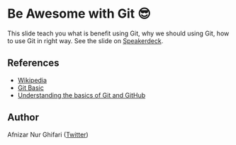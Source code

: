 # Be Awesome with Git 😎
This slide teach you what is benefit using Git, why we should using Git, how to use Git in right way. See the slide on [Speakerdeck](https://speakerdeck.com/afnizarnur/be-awesome-with-git).

## References
- [Wikipedia](https://en.wikipedia.org/wiki/Git)
- [Git Basic](https://git-scm.com/book/en/v2/Getting-Started-Git-Basics)
- [Understanding the basics of Git and GitHub](http://stackoverflow.com/questions/11816424/understanding-the-basics-of-git-and-github)

## Author
Afnizar Nur Ghifari ([Twitter](https://twitter.com/afnizarnur))
